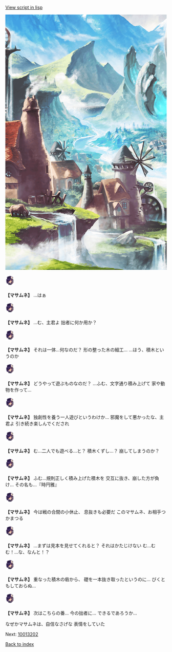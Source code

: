 [View script in lisp](../scripts/10013201.txt)

![foot_mountain_village.png](../images/backgrounds/foot_mountain_village.png)

<img src="../images/units/100131.png" alt="100131.png" height="34"/>

**【マサムネ】**
…はぁ

<img src="../images/units/100131.png" alt="100131.png" height="34"/>

**【マサムネ】**
…む、主君よ
拙者に何か用か？

<img src="../images/units/100131.png" alt="100131.png" height="34"/>

**【マサムネ】**
それは一体…何なのだ？
形の整った木の細工…
…ほう、積木というのか

<img src="../images/units/100131.png" alt="100131.png" height="34"/>

**【マサムネ】**
どうやって遊ぶものなのだ？
…ふむ、文字通り積み上げて
家や動物を作って…

<img src="../images/units/100131.png" alt="100131.png" height="34"/>

**【マサムネ】**
独創性を養う一人遊びというわけか…
邪魔をして悪かったな、主君よ
引き続き楽しんでくだされ

<img src="../images/units/100131.png" alt="100131.png" height="34"/>

**【マサムネ】**
む…二人でも遊べる…と？
積木くずし…？
崩してしまうのか？

<img src="../images/units/100131.png" alt="100131.png" height="34"/>

**【マサムネ】**
ふむ…規則正しく積み上げた積木を
交互に抜き、崩した方が負け…
その名も…『時円雅』

<img src="../images/units/100131.png" alt="100131.png" height="34"/>

**【マサムネ】**
今は戦の合間の小休止、
息抜きも必要だ
このマサムネ、お相手つかまつる

<img src="../images/units/100131.png" alt="100131.png" height="34"/>

**【マサムネ】**
…まずは見本を見せてくれると？
それはかたじけない
む…むむ！…な、なんと！？

<img src="../images/units/100131.png" alt="100131.png" height="34"/>

**【マサムネ】**
重なった積木の砦から、
礎を一本抜き取ったというのに…
びくともしておらぬ…

<img src="../images/units/100131.png" alt="100131.png" height="34"/>

**【マサムネ】**
次はこちらの番…
今の拙者に…
できるであろうか…

なぜかマサムネは、自信なさげな
表情をしていた

Next: [10013202](10013202.md)

[Back to index](index.md)
